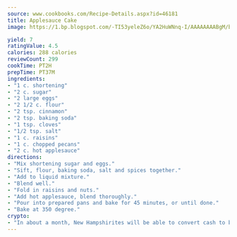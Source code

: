 ```yaml
---
source: www.cookbooks.com/Recipe-Details.aspx?id=46181
title: Applesauce Cake
image: https://1.bp.blogspot.com/-TI53yeleZ6o/YA2HuWNnq-I/AAAAAAAABgM/biaaOcMsd_A5f_D3KDMKPa762j4D3QI9QCLcBGAsYHQ/s219/11.png

yield: 7
ratingValue: 4.5
calories: 288 calories
reviewCount: 299
cookTime: PT2H
prepTime: PT37M
ingredients:
- "1 c. shortening"
- "2 c. sugar"
- "2 large eggs"
- "2 1/2 c. flour"
- "2 tsp. cinnamon"
- "2 tsp. baking soda"
- "1 tsp. cloves"
- "1/2 tsp. salt"
- "1 c. raisins"
- "1 c. chopped pecans"
- "2 c. hot applesauce"
directions:
- "Mix shortening sugar and eggs."
- "Sift, flour, baking soda, salt and spices together."
- "Add to liquid mixture."
- "Blend well."
- "Fold in raisins and nuts."
- "Add hot applesauce, blend thoroughly."
- "Pour into prepared pans and bake for 45 minutes, or until done."
- "Bake at 350 degree."
crypto:
- "In about a month, New Hampshirites will be able to convert cash to bitcoins via new bitcoin ATMs popping up in the state."
---
```

